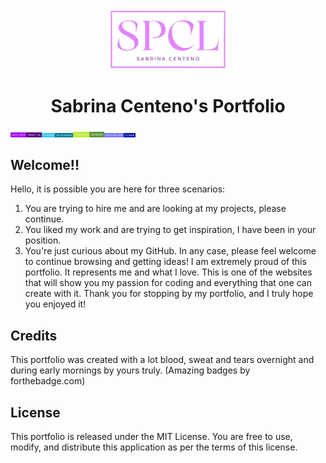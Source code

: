 <div align="center">
  <img alt="Logo" src="./portfolio/src/assets/icons/logo-2.png" width="200" />
</div>
<h1 align="center">
  Sabrina Centeno's Portfolio
</h1>
<div><img alt="badge" src="./portfolio/src/assets/badges/built-with-react.js.svg" width="50" /><img alt="badge" src="./portfolio/src/assets/badges/styled-by-tailwindcss.svg" width="50" /><img alt="badge" src="./portfolio/src/assets/badges/styled-by-daisyui.svg" width="50" /><img alt="badge" src="./portfolio/src/assets/badges/deployed-with-github.svg" width="50" /> </div>

## Welcome!!

Hello, it is possible you are here for three scenarios:

1. You are trying to hire me and are looking at my projects, please continue.
2. You liked my work and are trying to get inspiration, I have been in your position.
3. You're just curious about my GitHub.
   In any case, please feel welcome to continue browsing and getting ideas! I am extremely proud of this portfolio. 
   It represents me and what I love. This is one of the websites that will show you my passion for coding and everything that one can create with it.
   Thank you for stopping by my portfolio, and I truly hope you enjoyed it!

## Credits

This portfolio was created with a lot blood, sweat and tears overnight and during early mornings by yours truly.
(Amazing badges by forthebadge.com)

## License

This portfolio is released under the MIT License. You are free to use, modify, and distribute this application as per the terms of this license.
